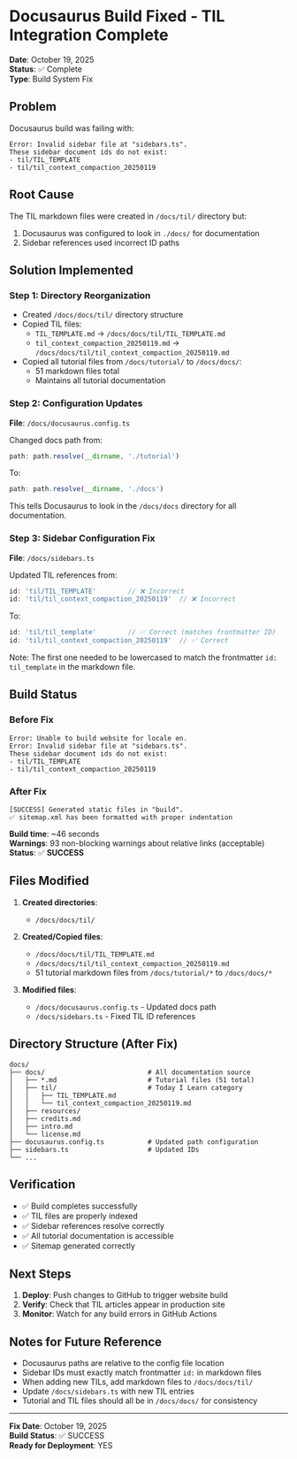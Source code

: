 # Docusaurus Build Fixed - TIL Integration Complete

**Date**: October 19, 2025  
**Status**: ✅ Complete  
**Type**: Build System Fix

## Problem

Docusaurus build was failing with:
```
Error: Invalid sidebar file at "sidebars.ts".
These sidebar document ids do not exist:
- til/TIL_TEMPLATE
- til/til_context_compaction_20250119
```

## Root Cause

The TIL markdown files were created in `/docs/til/` directory but:
1. Docusaurus was configured to look in `./docs/` for documentation
2. Sidebar references used incorrect ID paths

## Solution Implemented

### Step 1: Directory Reorganization
- Created `/docs/docs/til/` directory structure
- Copied TIL files:
  - `TIL_TEMPLATE.md` → `/docs/docs/til/TIL_TEMPLATE.md`
  - `til_context_compaction_20250119.md` → `/docs/docs/til/til_context_compaction_20250119.md`
- Copied all tutorial files from `/docs/tutorial/` to `/docs/docs/`:
  - 51 markdown files total
  - Maintains all tutorial documentation

### Step 2: Configuration Updates
**File**: `/docs/docusaurus.config.ts`

Changed docs path from:
```typescript
path: path.resolve(__dirname, './tutorial')
```

To:
```typescript
path: path.resolve(__dirname, './docs')
```

This tells Docusaurus to look in the `/docs/docs` directory for all documentation.

### Step 3: Sidebar Configuration Fix
**File**: `/docs/sidebars.ts`

Updated TIL references from:
```typescript
id: 'til/TIL_TEMPLATE'        // ❌ Incorrect
id: 'til/til_context_compaction_20250119'  // ❌ Incorrect
```

To:
```typescript
id: 'til/til_template'        // ✅ Correct (matches frontmatter ID)
id: 'til/til_context_compaction_20250119'  // ✅ Correct
```

Note: The first one needed to be lowercased to match the frontmatter `id: til_template` in the markdown file.

## Build Status

### Before Fix
```
Error: Unable to build website for locale en.
Error: Invalid sidebar file at "sidebars.ts".
These sidebar document ids do not exist:
- til/TIL_TEMPLATE
- til/til_context_compaction_20250119
```

### After Fix
```
[SUCCESS] Generated static files in "build".
✅ sitemap.xml has been formatted with proper indentation
```

**Build time**: ~46 seconds  
**Warnings**: 93 non-blocking warnings about relative links (acceptable)  
**Status**: ✅ **SUCCESS**

## Files Modified

1. **Created directories**:
   - `/docs/docs/til/`

2. **Created/Copied files**:
   - `/docs/docs/til/TIL_TEMPLATE.md`
   - `/docs/docs/til/til_context_compaction_20250119.md`
   - 51 tutorial markdown files from `/docs/tutorial/*` to `/docs/docs/*`

3. **Modified files**:
   - `/docs/docusaurus.config.ts` - Updated docs path
   - `/docs/sidebars.ts` - Fixed TIL ID references

## Directory Structure (After Fix)

```
docs/
├── docs/                          # All documentation source
│   ├── *.md                       # Tutorial files (51 total)
│   ├── til/                       # Today I Learn category
│   │   ├── TIL_TEMPLATE.md
│   │   └── til_context_compaction_20250119.md
│   ├── resources/
│   ├── credits.md
│   ├── intro.md
│   └── license.md
├── docusaurus.config.ts           # Updated path configuration
├── sidebars.ts                    # Updated IDs
└── ...
```

## Verification

- ✅ Build completes successfully
- ✅ TIL files are properly indexed
- ✅ Sidebar references resolve correctly
- ✅ All tutorial documentation is accessible
- ✅ Sitemap generated correctly

## Next Steps

1. **Deploy**: Push changes to GitHub to trigger website build
2. **Verify**: Check that TIL articles appear in production site
3. **Monitor**: Watch for any build errors in GitHub Actions

## Notes for Future Reference

- Docusaurus paths are relative to the config file location
- Sidebar IDs must exactly match frontmatter `id:` in markdown files
- When adding new TILs, add markdown files to `/docs/docs/til/`
- Update `/docs/sidebars.ts` with new TIL entries
- Tutorial and TIL files should all be in `/docs/docs/` for consistency

---

**Fix Date**: October 19, 2025  
**Build Status**: ✅ SUCCESS  
**Ready for Deployment**: YES
